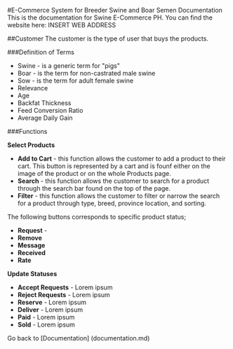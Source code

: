 #E-Commerce System for Breeder Swine and Boar Semen Documentation
This is the documentation for Swine E-Commerce PH. You can find the website here: INSERT WEB ADDRESS

##Customer
The customer is the type of user that buys the products.

###Definition of Terms
* Swine - is a generic term for "pigs"
* Boar - is the term for non-castrated male swine
* Sow - is the term for adult female swine
* Relevance
* Age
* Backfat Thickness
* Feed Conversion Ratio
* Average Daily Gain

###Functions

**Select Products**
  *  **Add to Cart** - this function allows the customer to add a product to their cart. This button is represented by a cart and is founf either on the image of the product or on the whole Products page.
  *  **Search** - this function allows the customer to search for a product through the search bar found on the top of the page.
  *  **Filter** - this function allows the customer to filter or narrow the search for a product through type, breed, province location, and sorting.
 
The following buttons corresponds to specific product status;
  *  **Request** - 
  *  **Remove**
  *  **Message**
  *  **Received**
  *  **Rate**

**Update Statuses**
   * **Accept Requests** - Lorem ipsum
   * **Reject Requests** - Lorem ipsum
   * **Reserve** - Lorem ipsum
   * **Deliver** - Lorem ipsum
   * **Paid** - Lorem ipsum
   * **Sold** - Lorem ipsum


Go back to [Documentation] (documentation.md)
